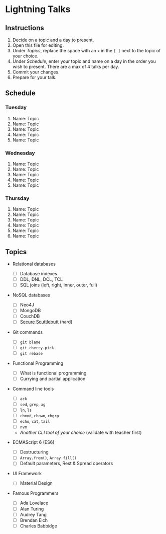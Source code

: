 # Lightning Talks

## Instructions

1. Decide on a topic and a day to present.
2. Open this file for editing.
3. Under _Topics_, replace the space with an `x` in the `[ ]` next to the topic of your choice.
4. Under _Schedule_, enter your topic and name on a day in the order you wish to present. There are a max of 4 talks per day.
5. Commit your changes.
6. Prepare for your talk.


## Schedule

### Tuesday

1. Name: Topic
2. Name: Topic
3. Name: Topic
4. Name: Topic
5. Name: Topic


### Wednesday

1. Name: Topic
2. Name: Topic
3. Name: Topic
4. Name: Topic
5. Name: Topic


### Thursday

1. Name: Topic
2. Name: Topic
3. Name: Topic
4. Name: Topic
5. Name: Topic
6. Name: Topic


## Topics

* Relational databases
  - [ ] Database indexes
  - [ ] DDL, DNL, DCL, TCL
  - [ ] SQL joins (left, right, inner, outer, full)

* NoSQL databases
  - [ ] Neo4J
  - [ ] MongoDB
  - [ ] CouchDB
  - [ ] [Secure Scuttlebutt](https://ssbc.github.io/secure-scuttlebutt/) (hard)

* Git commands
  - [ ] `git blame`
  - [ ] `git cherry-pick`
  - [ ] `git rebase`

* Functional Programming
  - [ ] What is functional programming
  - [ ] Currying and partial application

* Command line tools
  - [ ] `ack`
  - [ ] `sed`, `grep`, `ag`
  - [ ] `ln`, `ls`
  - [ ] `chmod`, `chown`, `chgrp`
  - [ ] `echo`, `cat`, `tail`
  - [ ] `nvm`
  - _Another CLI tool of your choice_ (validate with teacher first)

* ECMAScript 6 (ES6)
  - [ ] Destructuring
  - [ ] `Array.from()`, `Array.fill()`
  - [ ] Default parameters, Rest & Spread operators

* UI Framework
  - [ ] Material Design

* Famous Programmers
  - [ ] Ada Lovelace
  - [ ] Alan Turing
  - [ ] Audrey Tang
  - [ ] Brendan Eich
  - [ ] Charles Babbidge

<!-- Count: 27 -->